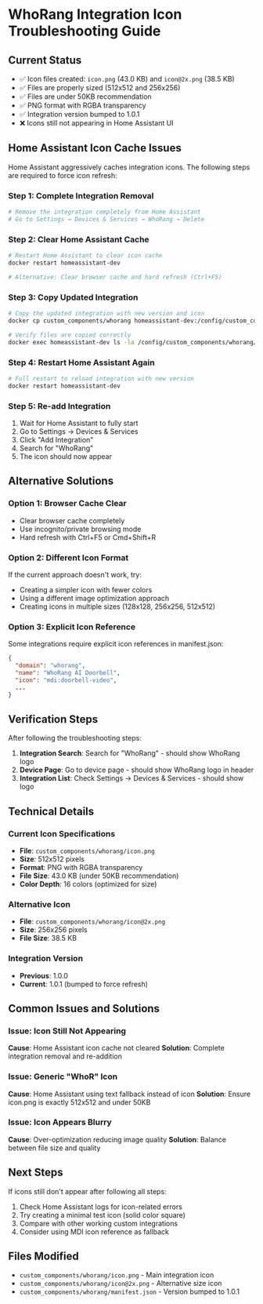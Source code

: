 # WhoRang Integration Icon Troubleshooting Guide

## Current Status
- ✅ Icon files created: `icon.png` (43.0 KB) and `icon@2x.png` (38.5 KB)
- ✅ Files are properly sized (512x512 and 256x256)
- ✅ Files are under 50KB recommendation
- ✅ PNG format with RGBA transparency
- ✅ Integration version bumped to 1.0.1
- ❌ Icons still not appearing in Home Assistant UI

## Home Assistant Icon Cache Issues

Home Assistant aggressively caches integration icons. The following steps are required to force icon refresh:

### Step 1: Complete Integration Removal
```bash
# Remove the integration completely from Home Assistant
# Go to Settings → Devices & Services → WhoRang → Delete
```

### Step 2: Clear Home Assistant Cache
```bash
# Restart Home Assistant to clear icon cache
docker restart homeassistant-dev

# Alternative: Clear browser cache and hard refresh (Ctrl+F5)
```

### Step 3: Copy Updated Integration
```bash
# Copy the updated integration with new version and icon
docker cp custom_components/whorang homeassistant-dev:/config/custom_components/

# Verify files are copied correctly
docker exec homeassistant-dev ls -la /config/custom_components/whorang/icon*
```

### Step 4: Restart Home Assistant Again
```bash
# Full restart to reload integration with new version
docker restart homeassistant-dev
```

### Step 5: Re-add Integration
1. Wait for Home Assistant to fully start
2. Go to Settings → Devices & Services
3. Click "Add Integration"
4. Search for "WhoRang"
5. The icon should now appear

## Alternative Solutions

### Option 1: Browser Cache Clear
- Clear browser cache completely
- Use incognito/private browsing mode
- Hard refresh with Ctrl+F5 or Cmd+Shift+R

### Option 2: Different Icon Format
If the current approach doesn't work, try:
- Creating a simpler icon with fewer colors
- Using a different image optimization approach
- Creating icons in multiple sizes (128x128, 256x256, 512x512)

### Option 3: Explicit Icon Reference
Some integrations require explicit icon references in manifest.json:
```json
{
  "domain": "whorang",
  "name": "WhoRang AI Doorbell",
  "icon": "mdi:doorbell-video",
  ...
}
```

## Verification Steps

After following the troubleshooting steps:

1. **Integration Search**: Search for "WhoRang" - should show WhoRang logo
2. **Device Page**: Go to device page - should show WhoRang logo in header
3. **Integration List**: Check Settings → Devices & Services - should show logo

## Technical Details

### Current Icon Specifications
- **File**: `custom_components/whorang/icon.png`
- **Size**: 512x512 pixels
- **Format**: PNG with RGBA transparency
- **File Size**: 43.0 KB (under 50KB recommendation)
- **Color Depth**: 16 colors (optimized for size)

### Alternative Icon
- **File**: `custom_components/whorang/icon@2x.png`
- **Size**: 256x256 pixels
- **File Size**: 38.5 KB

### Integration Version
- **Previous**: 1.0.0
- **Current**: 1.0.1 (bumped to force refresh)

## Common Issues and Solutions

### Issue: Icon Still Not Appearing
**Cause**: Home Assistant icon cache not cleared
**Solution**: Complete integration removal and re-addition

### Issue: Generic "WhoR" Icon
**Cause**: Home Assistant using text fallback instead of icon
**Solution**: Ensure icon.png is exactly 512x512 and under 50KB

### Issue: Icon Appears Blurry
**Cause**: Over-optimization reducing image quality
**Solution**: Balance between file size and quality

## Next Steps

If icons still don't appear after following all steps:
1. Check Home Assistant logs for icon-related errors
2. Try creating a minimal test icon (solid color square)
3. Compare with other working custom integrations
4. Consider using MDI icon reference as fallback

## Files Modified
- `custom_components/whorang/icon.png` - Main integration icon
- `custom_components/whorang/icon@2x.png` - Alternative size icon
- `custom_components/whorang/manifest.json` - Version bumped to 1.0.1
